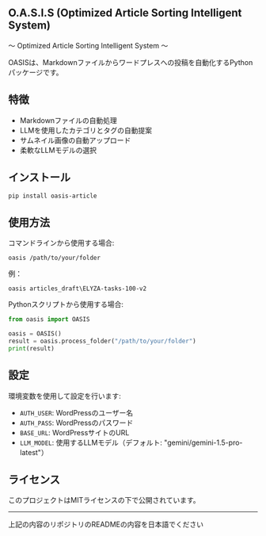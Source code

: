 ## O.A.S.I.S (Optimized Article Sorting Intelligent System)




～ Optimized Article Sorting Intelligent System ～

OASISは、Markdownファイルからワードプレスへの投稿を自動化するPythonパッケージです。

## 特徴

- Markdownファイルの自動処理
- LLMを使用したカテゴリとタグの自動提案
- サムネイル画像の自動アップロード
- 柔軟なLLMモデルの選択

## インストール

```
pip install oasis-article
```

## 使用方法

コマンドラインから使用する場合:

```
oasis /path/to/your/folder
```

例：
```
oasis articles_draft\ELYZA-tasks-100-v2
```

Pythonスクリプトから使用する場合:

```python
from oasis import OASIS

oasis = OASIS()
result = oasis.process_folder("/path/to/your/folder")
print(result)
```

## 設定

環境変数を使用して設定を行います:

- `AUTH_USER`: WordPressのユーザー名
- `AUTH_PASS`: WordPressのパスワード
- `BASE_URL`: WordPressサイトのURL
- `LLM_MODEL`: 使用するLLMモデル（デフォルト: "gemini/gemini-1.5-pro-latest"）

## ライセンス

このプロジェクトはMITライセンスの下で公開されています。




---

上記の内容のリポジトリのREADMEの内容を日本語でください
